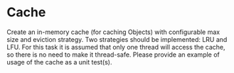 # Cache

Create an in-memory cache (for caching Objects) with configurable max size and eviction strategy.
Two strategies should be implemented: LRU and LFU.
For this task it is assumed that only one thread will access the cache,
so there is no need to make it thread-safe.
Please provide an example of usage of the cache as a unit test(s).
